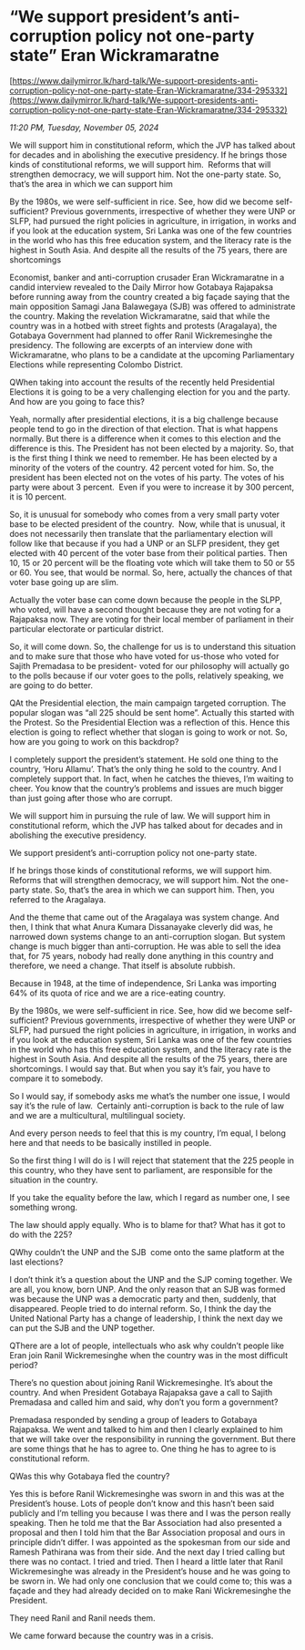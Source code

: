 # “We support president’s anti-corruption policy  not one-party state” Eran Wickramaratne

[https://www.dailymirror.lk/hard-talk/We-support-presidents-anti-corruption-policy-not-one-party-state-Eran-Wickramaratne/334-295332](https://www.dailymirror.lk/hard-talk/We-support-presidents-anti-corruption-policy-not-one-party-state-Eran-Wickramaratne/334-295332)

*11:20 PM, Tuesday, November 05, 2024*

We will support him in constitutional reform, which the JVP has talked about for decades and in abolishing the executive presidency. If he brings those kinds of constitutional reforms, we will support him.  Reforms that will strengthen democracy, we will support him. Not the one-party state. So, that’s the area in which we can support him

By the 1980s, we were self-sufficient in rice. See, how did we become self-sufficient? Previous governments, irrespective of whether they were UNP or SLFP, had pursued the right policies in agriculture, in irrigation, in works and if you look at the education system, Sri Lanka was one of the few countries in the world who has this free education system, and the literacy rate is the highest in South Asia. And despite all the results of the 75 years, there are shortcomings

Economist, banker and anti-corruption crusader Eran Wickramaratne in a candid interview revealed to the Daily Mirror how Gotabaya Rajapaksa before running away from the country created a big façade saying that the main opposition Samagi Jana Balawegaya (SJB) was offered to administrate the country. Making the revelation Wickramaratne, said that while the country was in a hotbed with street fights and protests (Aragalaya), the Gotabaya Government had planned to offer Ranil Wickremesinghe the presidency. The following are excerpts of an interview done with Wickramaratne, who plans to be a candidate at the upcoming Parliamentary Elections while representing Colombo District.

QWhen taking into account the results of the recently held Presidential Elections it is going to be a very challenging election for you and the party. And how are you going to face this?

Yeah, normally after presidential elections, it is a big challenge because people tend to go in the direction of that election. That is what happens normally. But there is a difference when it comes to this election and the difference is this. The President has not been elected by a majority. So, that is the first thing I think we need to remember. He has been elected by a minority of the voters of the country. 42 percent voted for him. So, the president has been elected not on the votes of his party. The votes of his party were about 3 percent.  Even if you were to increase it by 300 percent, it is 10 percent.

So, it is unusual for somebody who comes from a very small party voter base to be elected president of the country.  Now, while that is unusual, it does not necessarily then translate that the parliamentary election will follow like that because if you had a UNP or an SLFP president, they get elected with 40 percent of the voter base from their political parties. Then 10, 15 or 20 percent will be the floating vote which will take them to 50 or 55 or 60. You see, that would be normal. So, here, actually the chances of that voter base going up are slim.

Actually the voter base can come down because the people in the SLPP, who voted, will have a second thought because they are not voting for a Rajapaksa now. They are voting for their local member of parliament in their particular electorate or particular district.

So, it will come down. So, the challenge for us is to understand this situation and to make sure that those who have voted for us-those who voted for Sajith Premadasa to be president- voted for our philosophy will actually go to the polls because if our voter goes to the polls, relatively speaking, we are going to do better.

QAt the Presidential election, the main campaign targeted corruption. The popular slogan was “all 225 should be sent home”. Actually this started with the Protest. So the Presidential Election was a reflection of this. Hence this election is going to reflect whether that slogan is going to work or not. So, how are you going to work on this backdrop?

I completely support the president’s statement. He sold one thing to the country, ‘Horu Allamu’. That’s the only thing he sold to the country. And I completely support that. In fact, when he catches the thieves, I’m waiting to cheer. You know that the country’s problems and issues are much bigger than just going after those who are corrupt.

We will support him in pursuing the rule of law. We will support him in constitutional reform, which the JVP has talked about for decades and in abolishing the executive presidency.

We support president’s anti-corruption policy not one-party state.

If he brings those kinds of constitutional reforms, we will support him.  Reforms that will strengthen democracy, we will support him. Not the one-party state. So, that’s the area in which we can support him. Then, you referred to the Aragalaya.

And the theme that came out of the Aragalaya was system change. And then, I think that what Anura Kumara Dissanayake cleverly did was, he narrowed down systems change to an anti-corruption slogan. But system change is much bigger than anti-corruption. He was able to sell the idea that, for 75 years, nobody had really done anything in this country and therefore, we need a change. That itself is absolute rubbish.

Because in 1948, at the time of independence, Sri Lanka was importing 64% of its quota of rice and we are a rice-eating country.

By the 1980s, we were self-sufficient in rice. See, how did we become self-sufficient? Previous governments, irrespective of whether they were UNP or SLFP, had pursued the right policies in agriculture, in irrigation, in works and if you look at the education system, Sri Lanka was one of the few countries in the world who has this free education system, and the literacy rate is the highest in South Asia. And despite all the results of the 75 years, there are shortcomings. I would say that. But when you say it’s fair, you have to compare it to somebody.

So I would say, if somebody asks me what’s the number one issue, I would say it’s the rule of law.  Certainly anti-corruption is back to the rule of law and we are a multicultural, multilingual society.

And every person needs to feel that this is my country, I’m equal, I belong here and that needs to be basically instilled in people.

So the first thing I will do is I will reject that statement that the 225 people in this country, who they have sent to parliament, are responsible for the situation in the country.

If you take the equality before the law, which I regard as number one, I see something wrong.

The law should apply equally. Who is to blame for that? What has it got to do with the 225?

QWhy couldn’t the UNP and the SJB  come onto the same platform at the last elections?

I don’t think it’s a question about the UNP and the SJP coming together. We are all, you know, born UNP. And the only reason that an SJB was formed was because the UNP was a democratic party and then, suddenly, that disappeared. People tried to do internal reform. So, I think the day the United National Party has a change of leadership, I think the next day we can put the SJB and the UNP together.

QThere are a lot of people, intellectuals who ask why couldn’t people like Eran join Ranil Wickremesinghe when the country was in the most difficult period?

There’s no question about joining Ranil Wickremesinghe. It’s about the country. And when President Gotabaya Rajapaksa gave a call to Sajith Premadasa and called him and said, why don’t you form a government?

Premadasa responded by sending a group of leaders to Gotabaya Rajapaksa. We went and talked to him and then I clearly explained to him that we will take over the responsibility in running the government. But there are some things that he has to agree to. One thing he has to agree to is constitutional reform.

QWas this why Gotabaya fled the country?

Yes this is before Ranil Wickremesinghe was sworn in and this was at the President’s house. Lots of people don’t know and this hasn’t been said publicly and I’m telling you because I was there and I was the person really speaking. Then he told me that the Bar Association had also presented a proposal and then I told him that the Bar Association proposal and ours in principle didn’t differ. I was appointed as the spokesman from our side and Ramesh Pathirana was from their side. And the next day I tried calling but there was no contact. I tried and tried. Then I heard a little later that Ranil Wickremesinghe was already in the President’s house and he was going to be sworn in. We had only one conclusion that we could come to; this was a façade and they had already decided on to make Rani Wickremesinghe the President.

They need Ranil and Ranil needs them.

We came forward because the country was in a crisis.


